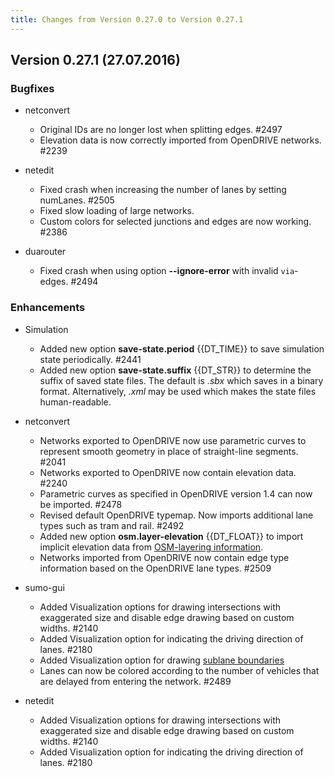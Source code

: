```yaml
---
title: Changes from Version 0.27.0 to Version 0.27.1
---
```


## Version 0.27.1 (27.07.2016)

### Bugfixes

- netconvert
  - Original IDs are no longer lost when splitting edges. #2497
  - Elevation data is now correctly imported from OpenDRIVE
    networks. #2239

- netedit
  - Fixed crash when increasing the number of lanes by setting
    numLanes. #2505
  - Fixed slow loading of large networks.
  - Custom colors for selected junctions and edges are now working. #2386

- duarouter
  - Fixed crash when using option **--ignore-error** with invalid `via`-edges. #2494

### Enhancements

- Simulation
  - Added new option **save-state.period** {{DT_TIME}} to save simulation state periodically. #2441
  - Added new option **save-state.suffix** {{DT_STR}} to determine the suffix of saved state files.
    The default is *.sbx* which saves in a binary format.
    Alternatively, *.xml* may be used which makes the state files
    human-readable.

- netconvert
  - Networks exported to OpenDRIVE now use parametric curves to
    represent smooth geometry in place of straight-line segments. #2041
  - Networks exported to OpenDRIVE now contain elevation data. #2240
  - Parametric curves as specified in OpenDRIVE version 1.4 can now
    be imported. #2478
  - Revised default OpenDRIVE typemap. Now imports additional lane
    types such as tram and rail. #2492
  - Added new option **osm.layer-elevation** {{DT_FLOAT}} to import implicit elevation data from
    [OSM-layering
    information](../Networks/Import/OpenStreetMap.md#layer_information).
  - Networks imported from OpenDRIVE now contain edge type
    information based on the OpenDRIVE lane types. #2509

- sumo-gui
  - Added Visualization options for drawing intersections with
    exaggerated size and disable edge drawing based on custom
    widths. #2140
  - Added Visualization option for indicating the driving direction
    of lanes. #2180
  - Added Visualization option for drawing [sublane
    boundaries](../Simulation/SublaneModel.md)
  - Lanes can now be colored according to the number of vehicles
    that are delayed from entering the network. #2489

- netedit
  - Added Visualization options for drawing intersections with
    exaggerated size and disable edge drawing based on custom
    widths. #2140
  - Added Visualization option for indicating the driving direction
    of lanes. #2180